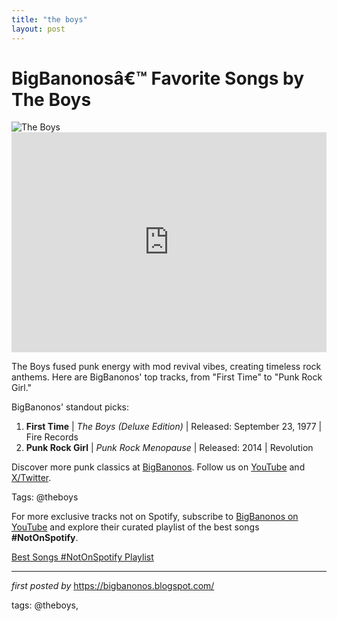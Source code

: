 ```yaml
---
title: "the boys"
layout: post
---
```

<!-- Title of the Post -->
<h1 >BigBanonosâ€™ Favorite Songs by The Boys</h1> <!-- Featured Image -->
<div > <img src="https://i.scdn.co/image/ab67616d0000b273a19beefa6870198c1b8936c3" alt="The Boys">
</div> <!-- Spotify Embed -->
<div > <iframe src="https://open.spotify.com/embed/playlist/583jFNVqiO8K3XE0lnfKC1?utm_source=generator" width="100%" height="352" frameBorder="0" allowfullscreen="" allow="autoplay; clipboard-write; encrypted-media; fullscreen; picture-in-picture" loading="lazy"></iframe>
</div> <!-- Introductory Text -->
<p >The Boys fused punk energy with mod revival vibes, creating timeless rock anthems. Here are BigBanonos' top tracks, from "First Time" to "Punk Rock Girl."</p> <!-- Song Highlights -->
<div > <p>BigBanonos' standout picks:</p> <ol> <li><strong>First Time</strong> | <em>The Boys (Deluxe Edition)</em> | Released: September 23, 1977 | Fire Records</li> <li><strong>Punk Rock Girl</strong> | <em>Punk Rock Menopause</em> | Released: 2014 | Revolution</li> </ol>
</div> <!-- Footer Links -->
<div > <p>Discover more punk classics at <a href="https://bigbanonos.blogspot.com/" target="_blank">BigBanonos</a>. Follow us on <a href="https://www.youtube.com/@BigBanonos" target="_blank">YouTube</a> and <a href="https://x.com/bigbanonos" target="_blank">X/Twitter</a>.</p>
</div> <!-- Tags -->
<p >Tags: @theboys</p>


<!--Subscribe and Playlist Links-->
<div>
    <p>For more exclusive tracks not on Spotify, subscribe to <a href="https://www.youtube.com/@BigBanonos" target="_blank">BigBanonos on YouTube</a> and explore their curated playlist of the best songs <strong>#NotOnSpotify</strong>.</p>
    <p><a href="https://www.youtube.com/playlist?list=PLtuNtuTatqI0kFahUCbtbfenC_ET5O_tr" target="_blank">Best Songs #NotOnSpotify Playlist<br /></a></p></div>

<hr />

<p><em>first posted by</em> <a href="https://bigbanonos.blogspot.com/" rel="noopener" target="_new">https://bigbanonos.blogspot.com/</a></p>

<p>tags: @theboys,</p>

